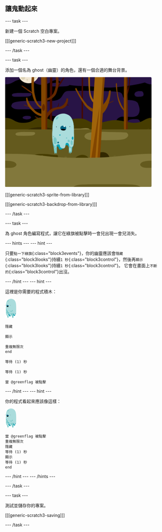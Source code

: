 ## 讓鬼動起來

\--- task \---

新建一個 Scratch 空白專案。

[[[generic-scratch3-new-project]]]

\--- /task \---

\--- task \---

添加一個名為 ghost（幽靈）的角色，還有一個合適的舞台背景。

![截圖](images/ghost-ghost.png)

[[[generic-scratch3-sprite-from-library]]]

[[[generic-scratch3-backdrop-from-library]]]

\--- /task \---

\--- task \---

為 ghost 角色編寫程式，讓它在綠旗被點擊時一會兒出現一會兒消失。

\--- hints \--- \--- hint \---

只要`點一下綠旗`{:class="block3events"}，你的幽靈應該會`隱藏`{:class="block3looks"}持續`1 秒`{:class="block3control"}，然後再`顯示`{:class="block3looks"}持續`1 秒`{:class="block3control"}。 它會在畫面上`不斷的`{:class="block3control"}出沒。

\--- /hint \--- \--- hint \---

這裡是你需要的程式積木：

![幽靈角色](images/ghost-sprite.png)

```blocks3
隱藏

顯示

重複無限次
end

等待 (1) 秒

等待 (1) 秒

當 @greenflag 被點擊
```

\--- /hint \--- \--- hint \---

你的程式看起來應該像這樣：

![幽靈角色](images/ghost-sprite.png)

```blocks3
當 @greenflag 被點擊
重複無限次
隱藏
等待 (1) 秒
顯示
等待 (1) 秒
end
```

\--- /hint \--- \--- /hints \---

\--- /task \---

\--- task \---

測試並儲存你的專案。

[[[generic-scratch3-saving]]]

\--- /task \---